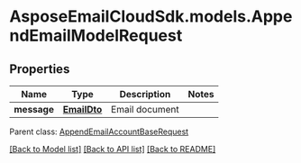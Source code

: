 # AsposeEmailCloudSdk.models.AppendEmailModelRequest
## Properties
Name | Type | Description | Notes
------------ | ------------- | ------------- | -------------
**message** | [**EmailDto**](EmailDto.md) | Email document              | 

 Parent class: [AppendEmailAccountBaseRequest](AppendEmailAccountBaseRequest.md)

[[Back to Model list]](README.md#documentation-for-models) [[Back to API list]](README.md#documentation-for-api-endpoints) [[Back to README]](README.md)


